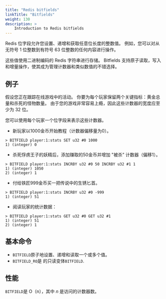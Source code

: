 ```yaml
---
title: "Redis bitfields"
linkTitle: "Bitfields"
weight: 130
description: >
    Introduction to Redis bitfields
---
```



Redis 位字段允许您设置、递增和获取任意位长度的整数值。
例如，您可以对从无符号 1 位整数到有符号 63 位整数的任何内容进行操作。

这些值使用二进制编码的 Redis 字符串进行存储。
Bitfields 支持原子读取，写入和增量操作，使其成为管理计数器和类似数值的不错选择。

## 例子

假设您正在跟踪在线游戏中的活动。
你要为每个玩家保留两个关键指标：黄金总量和杀死的怪物数量。
由于您的游戏非常容易上瘾，因此这些计数器的宽度应至少为 32 位。

您可以使用每个玩家一个位字段来表示这些计数器。

*   新玩家以1000金币开始教程（计数器偏移量为0）。

<!---->

    > BITFIELD player:1:stats SET u32 #0 1000
    1) (integer) 0

*   杀死俘虏王子的妖精后，添加赚取的50金币并增加 "被杀" 计数器（偏移1）。

<!---->

    > BITFIELD player:1:stats INCRBY u32 #0 50 INCRBY u32 #1 1
    1) (integer) 1050
    2) (integer) 1

*   付给铁匠999金币买一把传说中的生锈匕首。

<!---->

    > BITFIELD player:1:stats INCRBY u32 #0 -999
    1) (integer) 51

*   阅读玩家的统计数据：

<!---->

    > BITFIELD player:1:stats GET u32 #0 GET u32 #1
    1) (integer) 51
    2) (integer) 1

## 基本命令

*   `BITFIELD`原子地设置、递增和读取一个或多个值。
*   `BITFIELD_RO`是 的只读变体`BITFIELD`.

## 性能

`BITFIELD`是 O（n），其中 *n* 是访问的计数器数。
